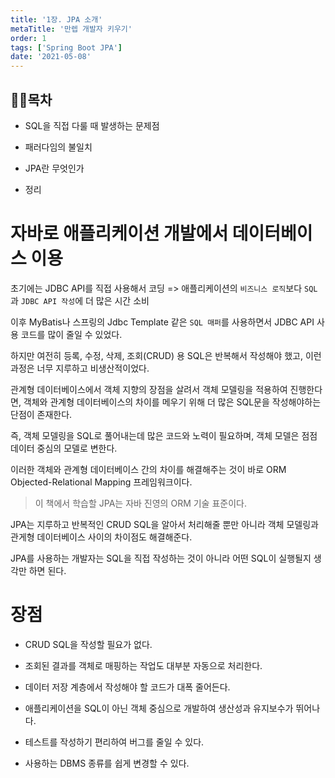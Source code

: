 ```yaml
---
title: '1장. JPA 소개'
metaTitle: '만렙 개발자 키우기'
order: 1
tags: ['Spring Boot JPA']
date: '2021-05-08'
---
```


## 🤸‍♂️목차

- SQL을 직접 다룰 때 발생하는 문제점

* 패러다임의 불일치

- JPA란 무엇인가

* 정리

# 자바로 애플리케이션 개발에서 데이터베이스 이용

초기에는 JDBC API를 직접 사용해서 코딩 => 애플리케이션의 `비즈니스 로직`보다 `SQL`과 `JDBC API 작성`에 더 많은 시간 소비

이후 MyBatis나 스프링의 Jdbc Template 같은 `SQL 매퍼`를 사용하면서 JDBC API 사용 코드를 많이 줄일 수 있었다.

하지만 여전히 등록, 수정, 삭제, 조회(CRUD) 용 SQL은 반복해서 작성해야 했고, 이런 과정은 너무 지루하고 비생산적이었다.

관계형 데이터베이스에서 객체 지향의 장점을 살려서 객체 모델링을 적용하여 진행한다면, 객체와 관계형 데이터베이스의 차이를 메우기 위해 더 많은 SQL문을 작성해야하는 단점이 존재한다.

즉, 객체 모델링을 SQL로 풀어내는데 많은 코드와 노력이 필요하며, 객체 모델은 점점 데이터 중심의 모델로 변한다.

이러한 객체와 관계형 데이터베이스 간의 차이를 해결해주는 것이 바로 ORM Objected-Relational Mapping 프레임워크이다.

> 이 책에서 학습할 JPA는 자바 진영의 ORM 기술 표준이다.

JPA는 지루하고 반복적인 CRUD SQL을 알아서 처리해줄 뿐만 아니라 객체 모델링과 관게형 데이터베이스 사이의 차이점도 해결해준다.

JPA를 사용하는 개발자는 SQL을 직접 작성하는 것이 아니라 어떤 SQL이 실행될지 생각만 하면 된다.

# 장점

- CRUD SQL을 작성할 필요가 없다.

* 조회된 결과를 객체로 매핑하는 작업도 대부분 자동으로 처리한다.

- 데이터 저장 계층에서 작성해야 할 코드가 대폭 줄어든다.

* 애플리케이션을 SQL이 아닌 객체 중심으로 개발하여 생산성과 유지보수가 뛰어나다.

- 테스트를 작성하기 편리하여 버그를 줄일 수 있다.

* 사용하는 DBMS 종류를 쉽게 변경할 수 있다.
